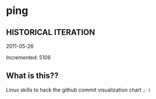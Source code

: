 # ping

## HISTORICAL ITERATION
2011-05-26

Incremented: 5106

## What is this?? 
Linux skills to hack the github commit visualization chart `;-)`
